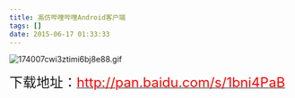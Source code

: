 ```yaml
---
title: 高仿哔哩哔哩Android客户端
tags: []
date: 2015-06-17 01:33:33
---
```

<!-- more -->
![174007cwi3ztimi6bj8e88.gif](http://www.mandroid.cn/zb_users/upload/2015/06/201506171434476041565265.gif "201506171434476041565265.gif")

<span style="font-size: 24px;">下载地址：</span>[<span style="font-size: 24px; color: rgb(255, 0, 0);">http://pan.baidu.com/s/1bni4PaB</span>](http://pan.baidu.com/s/1bni4PaB)